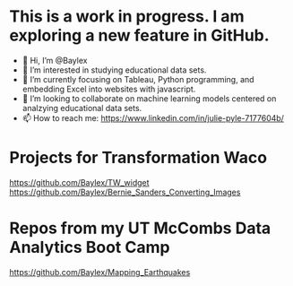 # This is a work in progress.  I am exploring a new feature in GitHub.

- 👋 Hi, I’m @Baylex
- 👀 I’m interested in studying educational data sets.
- 🌱 I’m currently focusing on Tableau, Python programming, and embedding Excel into websites with javascript.
- 💞️ I’m looking to collaborate on machine learning models centered on analzying educational data sets.
- 📫 How to reach me: https://www.linkedin.com/in/julie-pyle-7177604b/

# Projects for Transformation Waco
https://github.com/Baylex/TW_widget   
https://github.com/Baylex/Bernie_Sanders_Converting_Images

# Repos from my UT McCombs Data Analytics Boot Camp
https://github.com/Baylex/Mapping_Earthquakes

